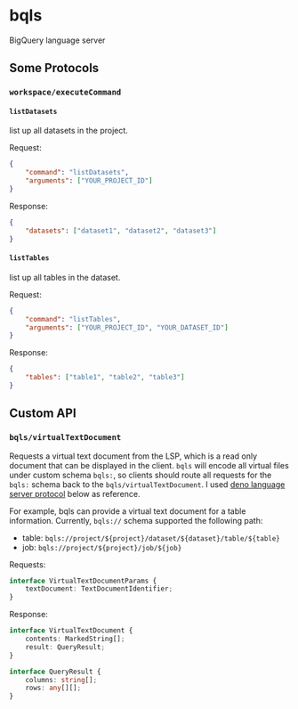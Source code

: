 # bqls

BigQuery language server

## Some Protocols

### `workspace/executeCommand`

#### `listDatasets`

list up all datasets in the project.

Request:

```json
{
    "command": "listDatasets",
    "arguments": ["YOUR_PROJECT_ID"]
}
```

Response:

```json
{
    "datasets": ["dataset1", "dataset2", "dataset3"]
}
```

#### `listTables`

list up all tables in the dataset.

Request:

```json
{
    "command": "listTables",
    "arguments": ["YOUR_PROJECT_ID", "YOUR_DATASET_ID"]
}
```

Response:

```json
{
    "tables": ["table1", "table2", "table3"]
}
```

## Custom API

### `bqls/virtualTextDocument`

Requests a virtual text document from the LSP, which is a read only document that can be displayed in the client.
`bqls` will encode all virtual files under custom schema `bqls:`, so clients should route all requests for the `bqls:` schema back to the `bqls/virtualTextDocument`.
I used [deno language server protocol](https://docs.deno.com/runtime/manual/advanced/language_server/overview) below as reference.

For example, bqls can provide a virtual text document for a table information.
Currently, `bqls://` schema supported the following path:

* table: `bqls://project/${project}/dataset/${dataset}/table/${table}`
* job: `bqls://project/${project}/job/${job}`

Requests:

```ts
interface VirtualTextDocumentParams {
    textDocument: TextDocumentIdentifier;
}
```

Response:

```ts
interface VirtualTextDocument {
    contents: MarkedString[];
    result: QueryResult;
}

interface QueryResult {
    columns: string[];
    rows: any[][];
}
```
